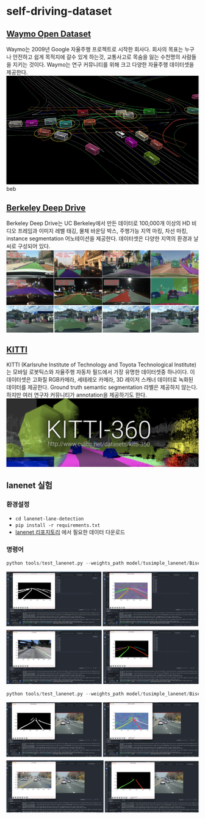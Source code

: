 # self-driving-dataset

## [Waymo Open Dataset](https://waymo.com/open/)
Waymo는 2009년 Google 자율주행 프로젝트로  시작한 회사다. 회사의 목표는 누구나 안전하고 쉽게 목적지에 갈수 있게 하는것, 교통사고로 목숨을 잃는 수천명의 사람들을 지키는 것이다. Waymo는 연구 커뮤니티를 위해 크고 다양한 자율주행 데이터셋을 제공한다.
![](resources/waymo.gif)
beb
## [Berkeley Deep Drive](https://bdd-data.berkeley.edu/)
Berkeley Deep Drive는 UC Berkeley에서 만든 데이터로 100,000개 이상의 HD 비디오 프레임과 이미지 레벨 태깅, 물체 바운딩 박스, 주행가능 지역 마킹, 차선 마킹, instance segmentation 어노테이션을 제공한다. 데이터셋은 다양한 지역의 환경과 날씨로 구성되어 있다.
![](resources/berkeley.png)

## [KITTI](http://www.cvlibs.net/datasets/kitti/eval_object.php?obj_benchmark=3d)

KITTI (Karlsruhe Institute of Technology and Toyota Technological Institute)는 모바일 로봇틱스와 자율주행 자동차 필드에서 가장 유명한 데이터셋중 하나이다. 이 데이터셋은 고화질 RGB카메라, 세테레오 카메라, 3D 레이저 스캐너 데이터로 녹화된 데이터를 제공한다. Ground truth semantic segmentation 라벨은 제공하지 않는다. 하지만 여러 연구자 커뮤니티가 annotation을 제공하기도 한다.
![](resources/kitti.png)

## lanenet 실험
### 환경설정
- `cd lanenet-lane-detection`
- `pip install -r requirements.txt`
- [lanenet 리포지토리](https://github.com/MaybeShewill-CV/lanenet-lane-detection) 에서 필요한 데이터 다운로드

 ### 명령어
```python
python tools/test_lanenet.py --weights_path model/tusimple_lanenet/BiseNetV2_LaneNet_Tusimple_Model_Weights/tusimple_lanenet.ckpt-904 --image_path ./data/tusimple_test_image/0.jpg
```
![](resources/lanenet1.png)

```python
python tools/test_lanenet.py --weights_path model/tusimple_lanenet/BiseNetV2_LaneNet_Tusimple_Model_Weights/tusimple_lanenet.ckpt --image_path carlane.jpeg
```
![](resources/lanenet2.png)